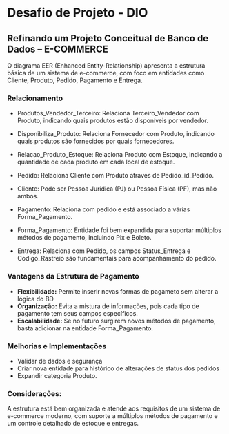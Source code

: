 
# Desafio de Projeto - DIO

## Refinando um Projeto Conceitual de Banco de Dados – E-COMMERCE

O diagrama EER (Enhanced Entity-Relationship) apresenta a estrutura básica de um sistema de e-commerce, com foco em entidades como Cliente, Produto, Pedido, Pagamento e Entrega.

### Relacionamento

- Produtos_Vendedor_Terceiro: Relaciona Terceiro_Vendedor com Produto, indicando quais produtos estão disponíveis por vendedor.

- Disponibiliza_Produto: Relaciona Fornecedor com Produto, indicando quais produtos são fornecidos por quais fornecedores.

- Relacao_Produto_Estoque: Relaciona Produto com Estoque, indicando a quantidade de cada produto em cada local de estoque.

- Pedido: Relaciona Cliente com Produto através de Pedido_id_Pedido.

- Cliente: Pode ser Pessoa Jurídica (PJ) ou Pessoa Física (PF), mas não ambos.

- Pagamento: Relaciona com pedido e está associado a várias Forma_Pagamento.

- Forma_Pagamento: Entidade foi bem expandida para suportar múltiplos métodos de pagamento, incluindo Pix e Boleto.

- Entrega: Relaciona com Pedido, os campos Status_Entrega e Codigo_Rastreio são fundamentais para acompanhamento do pedido.

### Vantagens da Estrutura de Pagamento

 - **Flexibilidade:** Permite inserir novas formas de pagameto sem alterar a lógica do BD
 - **Organização:** Evita a mistura de informações, pois cada tipo de pagamento tem seus campos específicos.
 - **Escalabilidade:** Se no futuro surgirem novos métodos de pagamento, basta adicionar na entidade Forma_Pagamento.


### Melhorias e Implementações

- Validar de dados e segurança
- Criar nova entidade para histórico de alterações de status dos pedidos
- Expandir categoria Produto.

### Considerações:

A estrutura está bem organizada e atende aos requisitos de um sistema de e-commerce moderno, com suporte a múltiplos métodos de pagamento e um controle detalhado de estoque e entregas.
